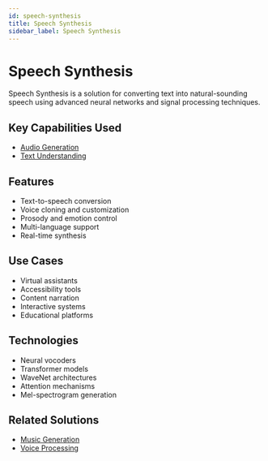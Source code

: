 ```yaml
---
id: speech-synthesis
title: Speech Synthesis
sidebar_label: Speech Synthesis
---
```


# Speech Synthesis

Speech Synthesis is a solution for converting text into natural-sounding speech using advanced neural networks and signal processing techniques.

## Key Capabilities Used

- [Audio Generation](../capabilities/audio-generation)
- [Text Understanding](../capabilities/text-understanding)

## Features

- Text-to-speech conversion
- Voice cloning and customization
- Prosody and emotion control
- Multi-language support
- Real-time synthesis

## Use Cases

- Virtual assistants
- Accessibility tools
- Content narration
- Interactive systems
- Educational platforms

## Technologies

- Neural vocoders
- Transformer models
- WaveNet architectures
- Attention mechanisms
- Mel-spectrogram generation
<!--

## Tools

- [Amazon Polly](../tools/amazon-polly) - Cloud-based text-to-speech service
- [Google Cloud TTS](../tools/google-cloud-tts) - Neural text-to-speech platform
- [Mozilla TTS](../tools/mozilla-tts) - Open-source speech synthesis toolkit
- [Coqui TTS](../tools/coqui-tts) - Deep learning toolkit for TTS
- [Azure Speech Service](../tools/azure-speech) - Cloud speech synthesis platform -->

## Related Solutions

- [Music Generation](./music-generation)
- [Voice Processing](./voice-processing)
